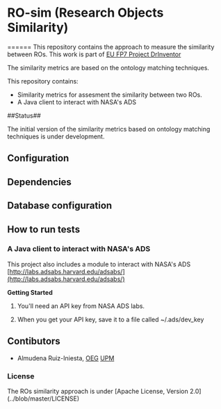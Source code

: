 # RO-sim  (Research Objects Similarity) #
======
This repository contains the approach to measure the similarity between ROs. This work is part of [EU FP7 Project DrInventor](http://drinventor.eu/)

The similarity metrics are based on the ontology matching techniques.

This repository contains:
* Similarity metrics for assesment the similarity between two ROs.
* A Java client to interact with NASA's ADS

##Status##

The initial version of the similarity metrics based on ontology matching techniques is under development.

## Configuration

## Dependencies

## Database configuration

## How to run tests

### A Java client to interact with NASA's ADS ###
This project also includes a module to interact with NASA's ADS [http://labs.adsabs.harvard.edu/adsabs/](http://labs.adsabs.harvard.edu/adsabs/)

**Getting Started**

1. You'll need an API key from NASA ADS labs.

1. When you get your API key, save it to a file called ~/.ads/dev_key  

## Contibutors ##

* Almudena Ruiz-Iniesta, [OEG](http://www.oeg-upm.net/) [UPM](http://www.upm.es)

### License ###

The ROs similarity approach is under [Apache License, Version 2.0] (../blob/master/LICENSE)

